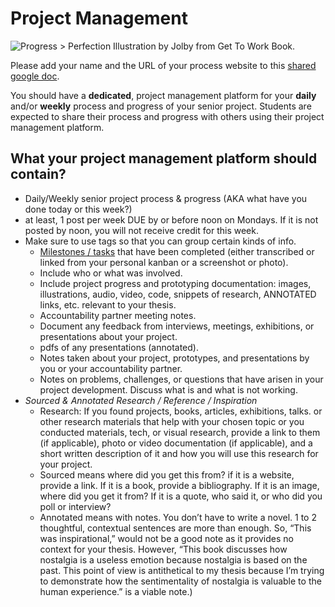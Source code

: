 # Project Management

![Progress > Perfection Illustration by Jolby from Get To Work Book.](<.gitbook/assets/GETTOWORKBOOK\_progress perfection (1).jpg>)

Please add your name and the URL of your process website to this [shared google doc](https://docs.google.com/document/d/1Y3DCwp7kZoMx-zMVO6IMVDuD9AUpfTLV2gx7sPXTd7U/edit).

You should have a **dedicated**, project management platform for your **daily** and/or **weekly** process and progress of your senior project. Students are expected to share their process and progress with others using their project management platform.

## What your project management platform should contain?

* Daily/Weekly senior project process & progress (AKA what have you done today or this week?)&#x20;
* at least, 1 post per week DUE by or before noon on Mondays. If it is not posted by noon, you will not receive credit for this week.
* Make sure to use tags so that you can group certain kinds of info.
  * [Milestones / tasks](resources/personal\_kanban.md) that have been completed (either transcribed or linked from your personal kanban or a screenshot or photo).
  * Include who or what was involved.
  * Include project progress and prototyping documentation: images, illustrations, audio, video, code, snippets of research, ANNOTATED links, etc. relevant to your thesis.&#x20;
  * Accountability partner meeting notes.
  * Document any feedback from interviews, meetings, exhibitions, or presentations about your project.
  * pdfs of any presentations (annotated).
  * Notes taken about your project, prototypes, and presentations by you or your accountability partner.
  * Notes on problems, challenges, or questions that have arisen in your project development. Discuss what is and what is not working.
* _Sourced & Annotated Research / Reference / Inspiration_
  * Research: If you found projects, books, articles, exhibitions, talks. or other research materials that help with your chosen topic or you conducted materials, tech, or visual research, provide a link to them (if applicable), photo or video documentation (if applicable), and a short written description of it and how you will use this research for your project.
  * Sourced means where did you get this from? if it is a website, provide a link. If it is a book, provide a bibliography. If it is an image, where did you get it from? If it is a quote, who said it, or who did you poll or interview?
  * Annotated means with notes. You don’t have to write a novel. 1 to 2 thoughtful, contextual sentences are more than enough. So, “This was inspirational,” would not be a good note as it provides no context for your thesis. However, “This book discusses how nostalgia is a useless emotion because nostalgia is based on the past. This point of view is antithetical to my thesis because I’m trying to demonstrate how the sentimentality of nostalgia is valuable to the human experience.” is a viable note.)

##

